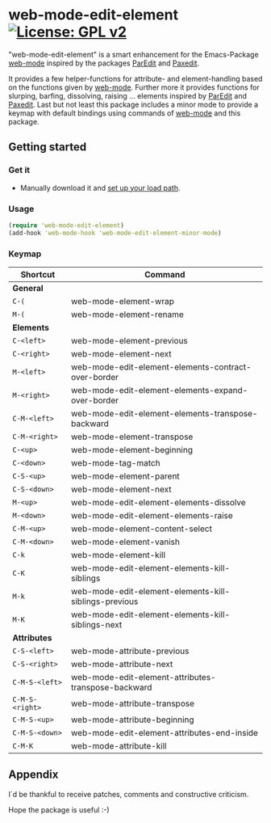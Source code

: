 # web-mode-edit-element [![License: GPL v2](https://img.shields.io/badge/License-GPL%20v2-blue.svg)](https://img.shields.io/badge/License-GPL%20v2-blue.svg)
"web-mode-edit-element" is a smart enhancement for the Emacs-Package [web-mode](https://github.com/fxbois/web-mode) inspired by the packages [ParEdit](https://www.emacswiki.org/emacs/ParEdit) and [Paxedit](https://github.com/promethial/paxedit).

It provides a few helper-functions for attribute- and element-handling based on the functions given by [web-mode](https://github.com/fxbois/web-mode). Further more it provides functions for slurping, barfing, dissolving, raising ... elements inspired by [ParEdit](https://www.emacswiki.org/emacs/ParEdit) and [Paxedit](https://github.com/promethial/paxedit). Last but not least this package includes a minor mode to provide a keymap with default bindings using commands of [web-mode](https://github.com/fxbois/web-mode) and this package.

## Getting started
### Get it
- Manually download it and [set up your load path](http://www.emacswiki.org/emacs/InstallingPackages).

### Usage
```clojure
(require 'web-mode-edit-element)
(add-hook 'web-mode-hook 'web-mode-edit-element-minor-mode)
```

### Keymap
Shortcut | Command
--- | ---
**General** |
`C-(` | web-mode-element-wrap
`M-(` | web-mode-element-rename
**Elements** |
`C-<left>` | web-mode-element-previous
`C-<right>` | web-mode-element-next
`M-<left>` | web-mode-edit-element-elements-contract-over-border
`M-<right>` | web-mode-edit-element-elements-expand-over-border
`C-M-<left>` | web-mode-edit-element-elements-transpose-backward
`C-M-<right>` | web-mode-element-transpose
`C-<up>` | web-mode-element-beginning
`C-<down>` | web-mode-tag-match
`C-S-<up>` | web-mode-element-parent
`C-S-<down>` | web-mode-element-next
`M-<up>` | web-mode-edit-element-elements-dissolve
`M-<down>` | web-mode-edit-element-elements-raise
`C-M-<up>` | web-mode-element-content-select
`C-M-<down>` | web-mode-element-vanish
`C-k` | web-mode-element-kill
`C-K` | web-mode-edit-element-elements-kill-siblings
`M-k` | web-mode-edit-element-elements-kill-siblings-previous
`M-K` | web-mode-edit-element-elements-kill-siblings-next
**Attributes** |
`C-S-<left>` | web-mode-attribute-previous
`C-S-<right>` | web-mode-attribute-next
`C-M-S-<left>` | web-mode-edit-element-attributes-transpose-backward
`C-M-S-<right>` | web-mode-attribute-transpose
`C-M-S-<up>` | web-mode-attribute-beginning
`C-M-S-<down>` | web-mode-edit-element-attributes-end-inside
`C-M-K` | web-mode-attribute-kill

## Appendix
I´d be thankful to receive patches, comments and constructive criticism.

Hope the package is useful :-)
